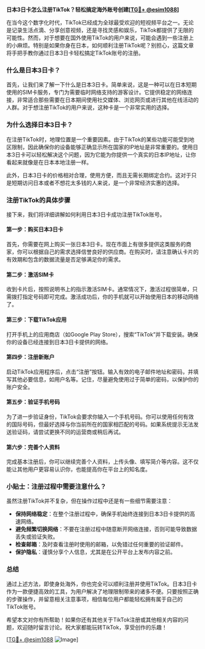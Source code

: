 **日本3日卡怎么注册TikTok？轻松搞定海外账号创建[[TG💪+ @esim1088](https://t.me/s/esim1088)]**

在当今这个数字化时代，TikTok已经成为全球最受欢迎的短视频平台之一。无论是记录生活点滴、分享创意视频，还是寻找灵感和娱乐，TikTok都提供了无限的可能性。然而，对于想要在国外使用TikTok的用户来说，可能会遇到一些注册上的小麻烦。特别是如果你身在日本，如何顺利注册TikTok呢？别担心，这篇文章将手把手教你通过日本3日卡轻松搞定TikTok账号的注册。

### 什么是日本3日卡？

首先，让我们来了解一下什么是日本3日卡。简单来说，这是一种可以在日本短期使用的SIM卡服务，专门为需要临时网络支持的游客设计。它提供稳定的网络连接，非常适合那些需要在日本期间使用社交媒体、浏览网页或进行其他在线活动的人群。对于想注册TikTok的用户来说，这种卡是一个非常实用的选择。

### 为什么选择日本3日卡？

在注册TikTok时，地理位置是一个重要因素。由于TikTok的某些功能可能受到地区限制，因此确保你的设备能够正确显示所在国家的IP地址是非常重要的。使用日本3日卡可以轻松解决这个问题，因为它能为你提供一个真实的日本IP地址，让你看起来就像是在日本本地注册一样。

此外，日本3日卡的价格相对合理，使用方便，而且无需长期绑定合约。这对于只是短期访问日本或者不想花太多钱的人来说，是一个非常经济实惠的选择。

### 注册TikTok的具体步骤

接下来，我们将详细讲解如何利用日本3日卡成功注册TikTok账号。

#### 第一步：购买日本3日卡

首先，你需要在网上购买一张日本3日卡。现在市面上有很多提供这类服务的商家，你可以根据自己的需求选择信誉良好的供应商。在购买时，请注意确认卡片的有效期和包含的数据流量是否足够满足你的需求。

#### 第二步：激活SIM卡

收到卡片后，按照说明书上的指示激活SIM卡。通常情况下，激活过程很简单，只需拨打指定号码即可完成。激活成功后，你的手机就可以开始使用日本的移动网络了。

#### 第三步：下载TikTok应用

打开手机上的应用商店（如Google Play Store），搜索“TikTok”并下载安装。确保你的设备已经连接到日本3日卡提供的网络。

#### 第四步：注册新账户

启动TikTok应用程序后，点击“注册”按钮。输入有效的电子邮件地址和密码，并填写其他必要信息，如用户名等。记住，尽量避免使用过于简单的密码，以保护你的账户安全。

#### 第五步：验证手机号码

为了进一步验证身份，TikTok会要求你输入一个手机号码。你可以使用任何有效的国际号码，但最好选择与你当前所在的国家相匹配的号码。如果系统提示无法发送验证码，请尝试更换不同的运营商或稍后再试。

#### 第六步：完善个人资料

完成基本注册后，你可以继续完善个人资料，上传头像、填写简介等内容。这不仅能让其他用户更容易认识你，也能提高你在平台上的知名度。

### 小贴士：注册过程中需要注意什么？

虽然注册TikTok并不复杂，但在操作过程中还是有一些细节需要注意：

- **保持网络稳定**：在整个注册过程中，确保手机始终连接到日本3日卡提供的高速网络。
- **避免频繁切换网络**：不要在注册过程中随意断开网络连接，否则可能导致数据丢失或验证失败。
- **检查邮箱**：及时查看注册时使用的邮箱，以免错过任何重要的验证邮件。
- **保护隐私**：谨慎分享个人信息，尤其是在公开平台上发布内容之前。

### 总结

通过上述方法，即使身处海外，你也完全可以顺利注册并使用TikTok。日本3日卡作为一款便捷高效的工具，为用户解决了地理限制带来的诸多不便。只要按照正确的步骤操作，并留意相关注意事项，相信每位用户都能轻松拥有属于自己的TikTok账号。

希望本文对你有所帮助！如果你还有其他关于TikTok注册或其他相关内容的问题，欢迎随时留言讨论。祝大家都能玩转TikTok，享受创作的乐趣！

[[TG💪+ @esim1088](https://t.me/s/esim1088) ![Image](https://i.postimg.cc/4NQfJmqS/Snipaste-2025-05-13-00-14-12.png)]